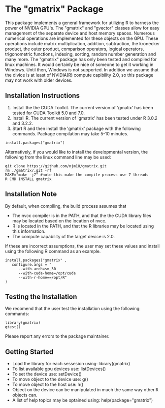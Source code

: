 The "gmatrix" Package
=================================================

This package implements a general framework for utilizing R to harness the power of NVIDIA GPU's. The "gmatrix" and "gvector" classes allow for easy management of the separate device and host memory spaces. Numerous numerical operations are implemented for these objects on the GPU. These operations include matrix multiplication, addition, subtraction, the kronecker product, the outer product, comparison operators, logical operators, trigonometric functions, indexing, sorting, random number generation and many more.
The "gmatrix" package has only been tested and compiled for linux machines. It would certainly be nice of someone to get it working in Windows. Until then, Windows is not supported. 
In addition we assume that the divice is at least of NVIDIA(R) compute capibility 2.0, so this package may not work with older devices.

Installation Instructions
-------------------------
1. Install the the CUDA Toolkit. The current version of 'gmatix' has been tested for CUDA Toolkit 5.0 and 7.0. 
2. Install R. The current version of 'gmatrix' has been tested under R 3.0.2 and 3.2.2.
3. Start R and then install the 'gmatrix' package with the following commands. Package compilation may take 5-10 minutes.

```
install.packages("gmatrix")
```

Alternatively, if you would like to install the developmental version, the following from the linux command line may be used:

	git clone https://github.com/njm18/gmatrix.git
	rm ./gmatrix/.git -rf
	MAKE="make -j7" #note this make the compile process use 7 threads 
	R CMD INSTALL gmatrix

	 
Installation Note
-----------------
By default, when compiling, the build process assumes that
+ The nvcc compiler is in the PATH, and that the the CUDA library files may be located based on the location of nvcc.
+ R is located in the PATH, and that the R libraries may be located using this information.
+ The compute capability of the target device is 2.0.

If these are incorrect assumptions, the user may set these values and install using the following R command as an example.

```
install.packages("gmatrix" ,  
   configure.args = "
      --with-arch=sm_30
      --with-cuda-home=/opt/cuda
      --with-r-home==/opt/R"
)
```

	    
Testing the Installation
-------------------------
We recomend that the user test the installation using the following commands:

    library(gmatrix)
    gtest()
    
Please report any errors to the package maintainer.

Getting Started
---------------
+ Load the library for each sessesion using: library(gmatrix)
+ To list available gpu devices use: listDevices()
+ To set the device use: setDevice()
+ To move object to the device use: g()
+ To move object to the host use: h()
+ Object on the device can be manipulated in much the same way other R objects can.
+ A list of help topics may be optained using: help(package="gmatrix")